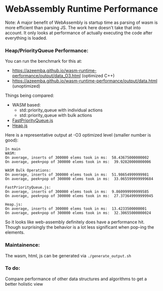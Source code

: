 WebAssembly Runtime Performance
===========================

Note: A major benefit of WebAssembly is startup time as parsing of
wasm is more efficient than parsing JS. The work here doesn't take that into
account. It only looks at performance of actually executing the code after
everything is loaded.


### Heap/PriorityQueue Performance:

You can run the benchmark for this at:
 - https://azeemba.github.io/wasm-runtime-performance/output/data_O3.html (optimized C++)
 - https://azeemba.github.io/wasm-runtime-performance/output/data.html (unoptimized)

Things being compared:

 - WASM based:
   - std::priority_queue with individual actions
   - std::priority_queue with bulk actions
 - [FastPriorityQueue.js](https://github.com/lemire/FastPriorityQueue.js)
 - [Heap.js](https://github.com/qiao/heap.js)

Here is a representative output at -O3 optimized level (smaller number is good):
```
In main
WASM:
On average, inserts of 300000 elems took in ms:  58.43675000000002
On average, peek+pop of 300000 elems took in ms:  39.92820000000006

WASM Bulk Operations: 
On average, inserts of 300000 elems took in ms:  51.98654999999981
On average, peek+pop of 300000 elems took in ms:  33.065599999999684

FastPriorityQueue.js: 
On average, inserts of 300000 elems took in ms:  9.860999999999585
On average, peek+pop of 300000 elems took in ms:  27.373649999999945

Heap.js: 
On average, inserts of 300000 elems took in ms:  13.4233500000001
On average, peek+pop of 300000 elems took in ms:  32.30655000000024
```
So it looks like web-assembly definitely does have a performance hit. 
Though surprisingly the behavior is a lot less significant when pop-ing the elements.


### Maintainence:

The wasm, html, js can be generated via `./generate_output.sh`


### To do:

Compare performance of other data structures and algorithms to get a better holistic view
